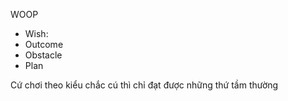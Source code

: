WOOP
- Wish: 
- Outcome
- Obstacle
- Plan


Cứ chơi theo kiểu chắc cú thì chỉ đạt được những thứ tầm thường 